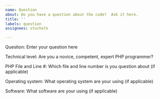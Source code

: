 ```yaml
---
name: Question
about: Do you have a question about the code?  Ask it here.
title: ''
labels: question
assignees: stuchalk

---
```


Question: Enter your question here

Technical level: Are you a novice, competent, expert PHP programmer?

PHP File and Line #: Which file and line number is you question about (if applicable)

Operating system: What operating system are your using (if applicable)

Software: What software are your using (if applicable)
